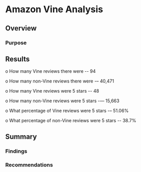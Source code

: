# Amazon Vine Analysis
## Overview
### Purpose

## Results
o	How many Vine reviews there were -- 94

o	How many non-Vine reviews there were -– 40,471

o	How many Vine reviews were 5 stars -- 48

o	How many non-Vine reviews were 5 stars -— 15,663

o	What percentage of Vine reviews were 5 stars -– 51.06%

o	What percentage of non-Vine reviews were 5 stars -- 38.7%


## Summary
### Findings
### Recommendations 
